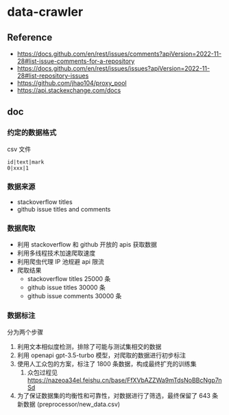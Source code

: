 # data-crawler

## Reference

- https://docs.github.com/en/rest/issues/comments?apiVersion=2022-11-28#list-issue-comments-for-a-repository
- https://docs.github.com/en/rest/issues/issues?apiVersion=2022-11-28#list-repository-issues
- https://github.com/jhao104/proxy_pool
- https://api.stackexchange.com/docs

## doc

### 约定的数据格式

csv 文件

```csv
id|text|mark
0|xxx|1
```

### 数据来源

- stackoverflow titles
- github issue titles and comments

### 数据爬取

- 利用 stackoverflow 和 github 开放的 apis 获取数据
- 利用多线程技术加速爬取速度
- 利用爬虫代理 IP 池规避 api 限流
- 爬取结果
  - stackoverflow titles 25000 条
  - github issue titles 30000 条
  - github issue comments 30000 条

### 数据标注

分为两个步骤

1. 利用文本相似度检测，排除了可能与测试集相交的数据
2. 利用 openapi gpt-3.5-turbo 模型，对爬取的数据进行初步标注
3. 使用人工众包的方案，标注了 1800 条数据，构成最终扩充的训练集
   1. 众包过程见 https://nazeoa34el.feishu.cn/base/FfXVbAZZWa9mTdsNoBBcNgp7nSd
4. 为了保证数据集的均衡性和可靠性，对数据进行了筛选，最终保留了 643 条新数据 (preprocessor/new_data.csv)
